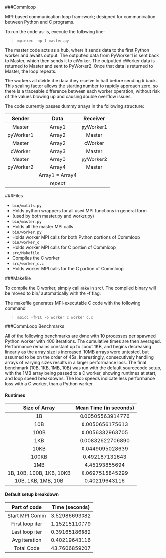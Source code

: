 ###Commloop

MPI-based communication loop framework; designed for communication between Python and C programs.

To run the code as-is, execute the following line:

  > `mpiexec -np 1 master.py`

The master code acts as a hub, where it sends data to the first Python worker and awaits output. The outputted data from PyWorker1 is sent back to Master, which then sends it to cWorker. The outputted cWorker data is returned to Master and sent to PyWorker2. Once that data is returned to Master, the loop repeats.

The workers all divide the data they receive in half before sending it back. This scaling factor allows the starting number to rapidly approach zero, so there is a traceable difference between each worker operation, without risk of the values blowing up and causing double overflow issues.

The code currently passes dummy arrays in the following structure:


| Sender          | Data            | Receiver        |
| :-------------: | :-------------: | :-------------: |
| Master          | Array1          | pyWorker1       |
| pyWorker1       | Array2          | Master          |
| Master          | Array2          | cWorker         |
| cWorker         | Array3          | Master          |
| Master          | Array3          | pyWorker2       |
| pyWorker2       | Array4          | Master          |
|                 | Array1 = Array4 |                 |
|                 | _repeat_        |                 |

###Files

- `bin/mutils.py`
 - Holds python wrappers for all used MPI functions in general form
 - (used by both master.py and worker.py)
- `bin/master.py`
 - Holds all the master MPI calls
- `bin/worker.py`
 - Holds worker MPI calls for both Python portions of Commloop
- `bin/worker_c`
 - Holds worker MPI calls for C portion of Commloop
- `src/Makefile`
 - Compiles the C worker
- `src/worker_c.c`
 - Holds worker MPI calls for the C portion of Commloop

###Makefile

To compile the C worker, simply call `make` in src/. The compiled binary will be moved to bin/ automatically with the -f flag.

The makefile generates MPI-executable C code with the following command
  > `mpicc -fPIC -o worker_c worker_c.c`

###CommLoop Benchmarks

All of the following benchmarks are done with 10 processes per spawned Python worker with 400 iterations. The cumulative times are then averaged. Performance remains constant up to about 1KB, and begins decreasing linearly as the array size is increased. 10MB arrays were untested, but assumed to be on the order of 45s. Interestingly, consecutively handling arrays of varying sizes results in a larger performance loss. The final benchmark (10B, 1KB, 1MB, 10B) was run with the default sourcecode setup, with the 1MB array being passed to a C worker, showing runtimes at start, and loop speed breakdowns. The loop speeds indicate less performance loss with a C worker, than a Python worker.

#### Runtimes

| Size of Array    | Mean Time (in seconds)    |
| :-------------:  | :-------------:           |
|         1B       |       0.00505563914776    |
|        10B       |       0.0050656175613     |
|       100B       |       0.0056332963705     |
|        1KB       |       0.00832622706890    |
|       10KB       |       0.0449095028639     |
|      100KB       |       0.492187131643      |
|        1MB       |       4.45193855694       |
| 1B, 10B, 100B, 1KB, 10KB      | 0.0697515845299    |
| 10B, 1KB, 1MB, 10B      | 0.40219643116      |

#### Default setup breakdown

| Part of code    | Time (seconds)   |
| :-------------: | :-------------:  |
| Start MPI Comm  | 3.52986693382    |
| First loop iter | 1.15215110779    |
| Last loop iter  | 0.39165186882    |
| Avg iteration   | 0.40219643116    |
| Total Code      | 43.7606859207    |
